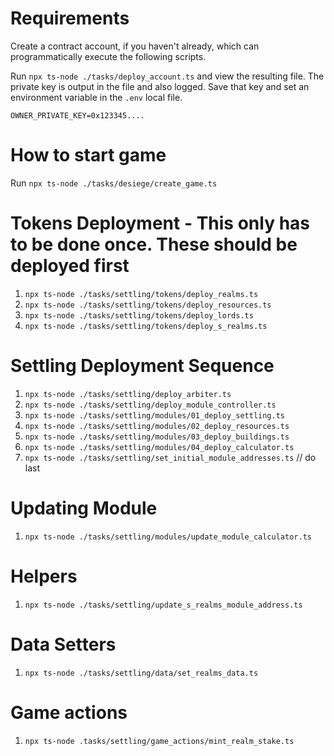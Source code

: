 # Requirements

Create a contract account, if you haven't already, which can programmatically execute the following scripts.

Run `npx ts-node ./tasks/deploy_account.ts` and view the resulting file. The private key is output in the file and also logged. Save that key and set an environment variable in the `.env` local file.

`OWNER_PRIVATE_KEY=0x123345....`

# How to start game

Run `npx ts-node ./tasks/desiege/create_game.ts`

# Tokens Deployment - This only has to be done once. These should be deployed first

1. `npx ts-node ./tasks/settling/tokens/deploy_realms.ts`
2. `npx ts-node ./tasks/settling/tokens/deploy_resources.ts`
3. `npx ts-node ./tasks/settling/tokens/deploy_lords.ts`
4. `npx ts-node ./tasks/settling/tokens/deploy_s_realms.ts`

# Settling Deployment Sequence

1. `npx ts-node ./tasks/settling/deploy_arbiter.ts`
2. `npx ts-node ./tasks/settling/deploy_module_controller.ts`
3. `npx ts-node ./tasks/settling/modules/01_deploy_settling.ts`
4. `npx ts-node ./tasks/settling/modules/02_deploy_resources.ts`
5. `npx ts-node ./tasks/settling/modules/03_deploy_buildings.ts`
6. `npx ts-node ./tasks/settling/modules/04_deploy_calculator.ts`
7. `npx ts-node ./tasks/settling/set_initial_module_addresses.ts` // do last

# Updating Module

1. `npx ts-node ./tasks/settling/modules/update_module_calculator.ts`

# Helpers

1. `npx ts-node ./tasks/settling/update_s_realms_module_address.ts`

# Data Setters

1. `npx ts-node ./tasks/settling/data/set_realms_data.ts`

# Game actions

1. `npx ts-node .tasks/settling/game_actions/mint_realm_stake.ts`
